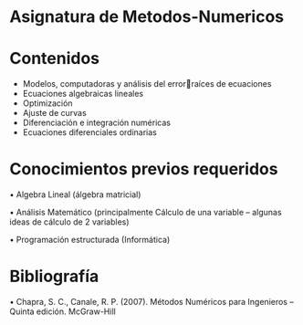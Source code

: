 # Asignatura de Metodos-Numericos

# Contenidos

* Modelos, computadoras y análisis del errorraíces de ecuaciones
* Ecuaciones algebraicas lineales
* Optimización
* Ajuste de curvas
* Diferenciación e integración numéricas
* Ecuaciones diferenciales ordinarias

# Conocimientos previos requeridos

• Algebra Lineal (álgebra matricial)

• Análisis Matemático (principalmente Cálculo de una variable – algunas ideas de cálculo de 2 variables)

• Programación estructurada (Informática)

# Bibliografía 

• Chapra, S. C., Canale, R. P. (2007). Métodos Numéricos para Ingenieros – Quinta edición. McGraw-Hill    
